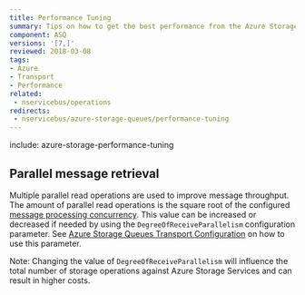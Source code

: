 ```yaml
---
title: Performance Tuning
summary: Tips on how to get the best performance from the Azure Storage Queues transport
component: ASQ
versions: '[7,]'
reviewed: 2018-03-08
tags:
- Azure
- Transport
- Performance
related:
 - nservicebus/operations
redirects:
 - nservicebus/azure-storage-queues/performance-tuning
---
```


include: azure-storage-performance-tuning


## Parallel message retrieval

Multiple parallel read operations are used to improve message throughput. The amount of parallel read operations is the square root of the configured [message processing concurrency](/nservicebus/operations/tuning.md). This value can be increased or decreased if needed by using the `DegreeOfReceiveParallelism` configuration parameter. See [Azure Storage Queues Transport Configuration](/transports/azure-storage-queues/configuration.md) on how to use this parameter.

Note: Changing the value of `DegreeOfReceiveParallelism` will influence the total number of storage operations against Azure Storage Services and can result in higher costs.
